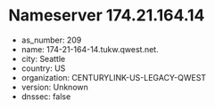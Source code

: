 # Nameserver 174.21.164.14

* as_number: 209
* name: 174-21-164-14.tukw.qwest.net.
* city: Seattle
* country: US
* organization: CENTURYLINK-US-LEGACY-QWEST
* version: Unknown
* dnssec: false
